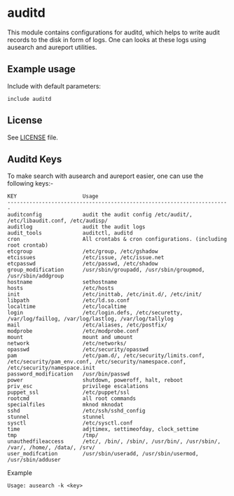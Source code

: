 # auditd

This module contains configurations for auditd, which helps to write
audit records to the disk in form of logs. One can looks at these logs
using ausearch and aureport utilities.

## Example usage

Include with default parameters:
```
include auditd
```

## License

See [LICENSE](LICENSE) file.

## Auditd Keys

To make search with ausearch and aureport easier, one can use the
following keys:-

    KEY                     Usage
    -----------------------------------------------------------------------
    auditconfig             audit the audit config /etc/audit/, /etc/libaudit.conf, /etc/audisp/
    auditlog                audit the audit logs
    audit_tools             auditctl, auditd
    cron                    All crontabs & cron configurations. (including root crontab)
    etcgroup                /etc/group, /etc/gshadow
    etcissues               /etc/issue, /etc/issue.net
    etcpasswd               /etc/passwd, /etc/shadow
    group_modification      /usr/sbin/groupadd, /usr/sbin/groupmod, /usr/sbin/addgroup
    hostname                sethostname
    hosts                   /etc/hosts
    init                    /etc/inittab, /etc/init.d/, /etc/init/
    libpath                 /etc/ld.so.conf
    localtime               /etc/localtime
    login                   /etc/login.defs, /etc/securetty, /var/log/faillog, /var/log/lastlog, /var/log/tallylog
    mail                    /etc/aliases, /etc/postfix/
    modprobe                /etc/modprobe.conf
    mount                   mount and umount
    network                 /etc/networks/
    opasswd                 /etc/security/opasswd
    pam                     /etc/pam.d/, /etc/security/limits.conf, /etc/security/pam_env.conf, /etc/security/namespace.conf, /etc/security/namespace.init
    password_modification   /usr/bin/passwd
    power                   shutdown, poweroff, halt, reboot
    priv_esc                privilege escalations
    puppet_ssl              /etc/puppet/ssl
    rootcmd                 all root commands
    specialfiles            mknod mknodat
    sshd                    /etc/ssh/sshd_config
    stunnel                 stunnel
    sysctl                  /etc/sysctl.conf
    time                    adjtimex, settimeofday, clock_settime
    tmp                     /tmp/
    unauthedfileaccess      /etc/, /bin/, /sbin/, /usr/bin/, /usr/sbin/, /var/, /home/, /data/, /srv/
    user_modifcation        /usr/sbin/useradd, /usr/sbin/usermod, /usr/sbin/adduser

Example

    Usage: ausearch -k <key>
